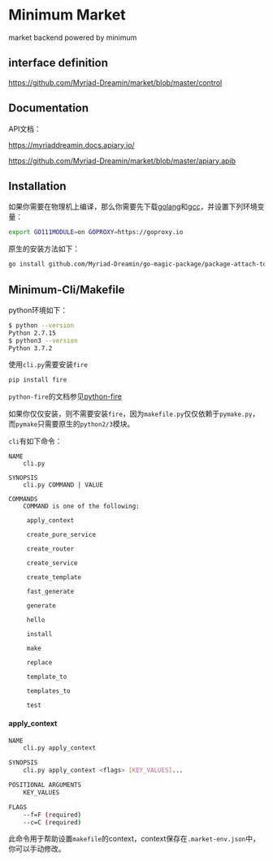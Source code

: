 # Minimum Market
market backend powered by minimum

## interface definition
https://github.com/Myriad-Dreamin/market/blob/master/control

## Documentation
API文档：

https://myriaddreamin.docs.apiary.io/

https://github.com/Myriad-Dreamin/market/blob/master/apiary.apib

## Installation

如果你需要在物理机上编译，那么你需要先下载[golang](https://golang.org/dl/)和[gcc](https://gcc.gnu.org/)，并设置下列环境变量：

```bash
export GO111MODULE=on GOPROXY=https://goproxy.io
```

原生的安装方法如下：

```bash
go install github.com/Myriad-Dreamin/go-magic-package/package-attach-to-path
```



## Minimum-Cli/Makefile

python环境如下：

```bash
$ python --version
Python 2.7.15
$ python3 --version
Python 3.7.2
```

使用`cli.py`需要安装`fire`

```bash
pip install fire
```

`python-fire`的文档参见[python-fire](https://github.com/google/python-fire)

如果你仅仅安装，则不需要安装`fire`，因为`makefile.py`仅仅依赖于`pymake.py`，而`pymake`只需要原生的`python2/3`模块。

`cli`有如下命令：

```plain
NAME                                      
    cli.py                                
                                          
SYNOPSIS                                  
    cli.py COMMAND | VALUE                
                                          
COMMANDS                                  
    COMMAND is one of the following:      
                                          
     apply_context                        
                                          
     create_pure_service                  
                                          
     create_router                        
                                          
     create_service                       
                                          
     create_template                      
                                          
     fast_generate                        
                                          
     generate                             
                                          
     hello                                
                                          
     install                              
                                          
     make                                 
                                          
     replace                              
                                          
     template_to                          
                                          
     templates_to                         
                                          
     test
```

#### apply_context

```bash
NAME
    cli.py apply_context

SYNOPSIS
    cli.py apply_context <flags> [KEY_VALUES]...

POSITIONAL ARGUMENTS
    KEY_VALUES

FLAGS
    --f=F (required)
    --c=C (required)
```

此命令用于帮助设置`makefile`的context，context保存在`.market-env.json`中，你可以手动修改。


